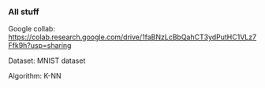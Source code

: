 ### All stuff
Google collab: https://colab.research.google.com/drive/1faBNzLcBbQahCT3ydPutHC1VLz7Ffk9h?usp=sharing

Dataset: MNIST dataset

Algorithm: K-NN
